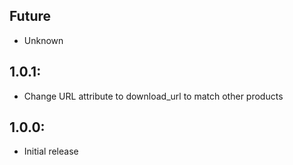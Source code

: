 ## Future
* Unknown

## 1.0.1:
* Change URL attribute to download_url to match other products

## 1.0.0:
* Initial release